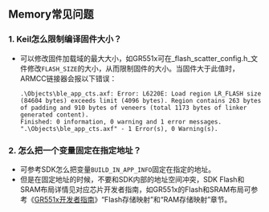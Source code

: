 ## Memory常见问题



### 1. Keil怎么限制编译固件大小？

- 可以修改固件加载域的最大大小，如GR551x可在_flash_scatter_config.h_文件修改`FLASH_SIZE`的大小，从而限制固件的大小。当固件大于此值时，ARMCC链接器会报以下错误：
    ```
    .\Objects\ble_app_cts.axf: Error: L6220E: Load region LR_FLASH size (84604 bytes) exceeds limit (4096 bytes). Region contains 263 bytes of padding and 910 bytes of veneers (total 1173 bytes of linker generated content).
    Finished: 0 information, 0 warning and 1 error messages.
    ".\Objects\ble_app_cts.axf" - 1 Error(s), 0 Warning(s).
    ```



### 2. 怎么把一个变量固定在指定地址？

- 可参考SDK怎么把变量```BUILD_IN_APP_INFO```固定在指定的地址。
- 但是在固定地址的时候，不要和SDK内部的地址空间冲突，SDK Flash和SRAM布局详情见对应芯片开发者指南，如GR551x的Flash和SRAM布局可参考《[GR551x开发者指南](https://docs.goodix.com/zh/online/gr551x_develop_guide/V2.7)》“Flash存储映射”和“RAM存储映射”章节。

